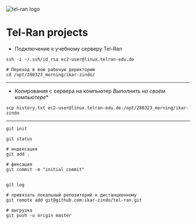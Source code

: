 ![tel-ran logo](https://static.tildacdn.net/tild3066-6539-4639-b262-336135376364/Group_2650.svg)

# Tel-Ran projects

- Подключение к учебному серверу Tel-Ran

```
ssh -i ~/.ssh/id_rsa ec2-user@linux.telran-edu.de

# Переход в вою рабочую дерикторию
cd /opt/280323_morning/ikar-zindo/
```

---

- Копирования с сервера на компьютер
*Выполнить на своём компьютере**

```
scp history.txt ec2-user@linux.telran-edu.de:/opt/280323_morning/ikar-zindo
```

---

```
git init

git status

# индексация
git add .

# фиксация
git commit -m "initial commit"


git log

# привязать локальный репозиторий к дистанционному
git remote add git@github.com:ikar-zindo/tel-ran.git

# выгрузка
git push -u origin master
```
